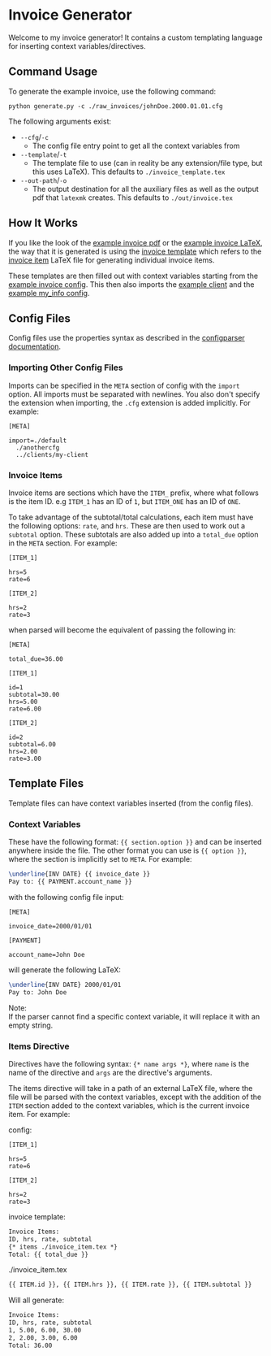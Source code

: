 # Invoice Generator

Welcome to my invoice generator! It contains a custom templating language for inserting context variables/directives.

## Command Usage

To generate the example invoice, use the following command:

```properties
python generate.py -c ./raw_invoices/johnDoe.2000.01.01.cfg
```

The following arguments exist:

- `--cfg`/`-c`
  - The config file entry point to get all the context variables from
- `--template`/`-t`
  - The template file to use (can in reality be any extension/file type, but this uses LaTeX). This defaults to `./invoice_template.tex`
- `--out-path`/`-o`
  - The output destination for all the auxiliary files as well as the output pdf that `latexmk` creates. This defaults to `./out/invoice.tex`

## How It Works

If you like the look of the [example invoice pdf](./example-invoice.pdf) or the [example invoice LaTeX](./example-invoice.tex), the way that it is generated is using the [invoice template](./invoice_template.tex) which refers to the [invoice item](./invoice_item.tex) LaTeX file for generating individual invoice items.

These templates are then filled out with context variables starting from the [example invoice config](./raw_invoices/johnDoe.2000.01.01.cfg). This then also imports the [example client](./clients/johnDoe.cfg) and the [example my_info config](./my_info.cfg).

## Config Files

Config files use the properties syntax as described in the [configparser documentation](https://docs.python.org/3/library/configparser.html#supported-ini-file-structure).

### Importing Other Config Files

Imports can be specified in the `META` section of config with the `import` option. All imports must be separated with newlines. You also don't specify the extension when importing, the `.cfg` extension is added implicitly. For example:

```properties
[META]

import=./default
  ./anothercfg
  ../clients/my-client
```

### Invoice Items

Invoice items are sections which have the `ITEM_` prefix, where what follows is the item ID. e.g `ITEM_1` has an ID of `1`, but `ITEM_ONE` has an ID of `ONE`.

To take advantage of the subtotal/total calculations, each item must have the following options: `rate`, and `hrs`. These are then used to work out a `subtotal` option. These subtotals are also added up into a `total_due` option in the `META` section. For example:

```properties
[ITEM_1]

hrs=5
rate=6

[ITEM_2]

hrs=2
rate=3
```

when parsed will become the equivalent of passing the following in:

```properties
[META]

total_due=36.00

[ITEM_1]

id=1
subtotal=30.00
hrs=5.00
rate=6.00

[ITEM_2]

id=2
subtotal=6.00
hrs=2.00
rate=3.00
```

## Template Files

Template files can have context variables inserted (from the config files).

### Context Variables

These have the following format: `{{ section.option }}` and can be inserted anywhere inside the file. The other format you can use is `{{ option }}`, where the section is implicitly set to `META`. For example:

```LaTeX
\underline{INV DATE} {{ invoice_date }}
Pay to: {{ PAYMENT.account_name }}
```

with the following config file input:

```properties
[META]

invoice_date=2000/01/01

[PAYMENT]

account_name=John Doe
```

will generate the following LaTeX:

```LaTeX
\underline{INV DATE} 2000/01/01
Pay to: John Doe
```

Note:\
If the parser cannot find a specific context variable, it will replace it with an empty string.

### Items Directive

Directives have the following syntax: `{* name args *}`, where `name` is the name of the directive and `args` are the directive's arguments.

The items directive will take in a path of an external LaTeX file, where the file will be parsed with the context variables, except with the addition of the `ITEM` section added to the context variables, which is the current invoice item. For example:

config:

```properties
[ITEM_1]

hrs=5
rate=6

[ITEM_2]

hrs=2
rate=3
```

invoice template:

```LaTeX
Invoice Items:
ID, hrs, rate, subtotal
{* items ./invoice_item.tex *}
Total: {{ total_due }}
```

./invoice_item.tex

```LaTeX
{{ ITEM.id }}, {{ ITEM.hrs }}, {{ ITEM.rate }}, {{ ITEM.subtotal }}
```

Will all generate:

```LaTeX
Invoice Items:
ID, hrs, rate, subtotal
1, 5.00, 6.00, 30.00
2, 2.00, 3.00, 6.00
Total: 36.00
```
